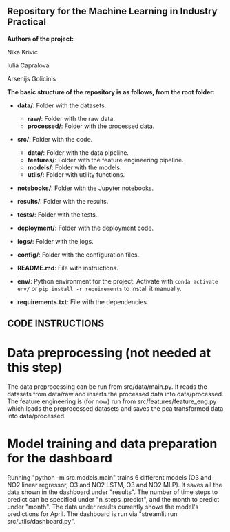 ## Repository for the Machine Learning in Industry Practical

**Authors of the project:**

Nika Krivic

Iulia Capralova

Arsenijs Golicinis

**The basic structure of the repository is as follows, from the root folder:**

- **data/**: Folder with the datasets.
    - **raw/**: Folder with the raw data.
    - **processed/**: Folder with the processed data.

- **src/**: Folder with the code.
    - **data/**: Folder with the data pipeline.
    - **features/**: Folder with the feature engineering pipeline.
    - **models/**: Folder with the models.
    - **utils/**: Folder with utility functions.

- **notebooks/**: Folder with the Jupyter notebooks.

- **results/**: Folder with the results.

- **tests/**: Folder with the tests.

- **deployment/**: Folder with the deployment code.

- **logs/**: Folder with the logs.

- **config/**: Folder with the configuration files.

- **README.md**: File with instructions.

- **env/**: Python environment for the project. Activate with ```conda activate env/``` or ```pip install -r requirements``` to install it manually.

- **requirements.txt**: File with the dependencies.


## CODE INSTRUCTIONS

# Data preprocessing (not needed at this step)
The data preprocessing can be run from src/data/main.py. It reads the datasets
from data/raw and inserts the processed data into data/processed. The feature
engineering is (for now) run from src/features/feature_eng.py which loads the
preprocessed datasets and saves the pca transformed data into data/processed.

# Model training and data preparation for the dashboard
Running "python -m src.models.main" trains 6 different models (O3 and NO2
linear regressor, O3 and NO2 LSTM, O3 and NO2 MLP). It saves all the data
shown in the dashboard under "results". The number of time steps to predict
can be specified under "n_steps_predict", and the month to predict under
"month". The data under results currently shows the model's predictions for
April. The dashboard is run via "streamlit run src/utils/dashboard.py".
